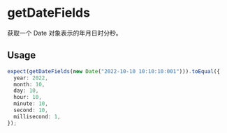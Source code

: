 # getDateFields

获取一个 Date 对象表示的年月日时分秒。

## Usage

```ts
expect(getDateFields(new Date("2022-10-10 10:10:10:001"))).toEqual({
  year: 2022,
  month: 10,
  day: 10,
  hour: 10,
  minute: 10,
  second: 10,
  millisecond: 1,
});
```
